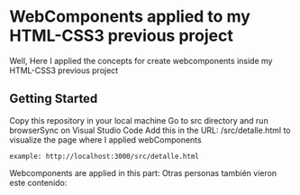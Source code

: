 # WebComponents applied to my HTML-CSS3 previous project

Well, Here I applied the concepts for create webcomponents inside my HTML-CSS3 previous project

## Getting Started

Copy this repository in your local machine
Go to src directory and run browserSync on Visual Studio Code
Add this in the URL: /src/detalle.html to visualize the page where I applied webComponents

```
example: http://localhost:3000/src/detalle.html
```
Webcomponents are applied in this part:
Otras personas también vieron este contenido:


